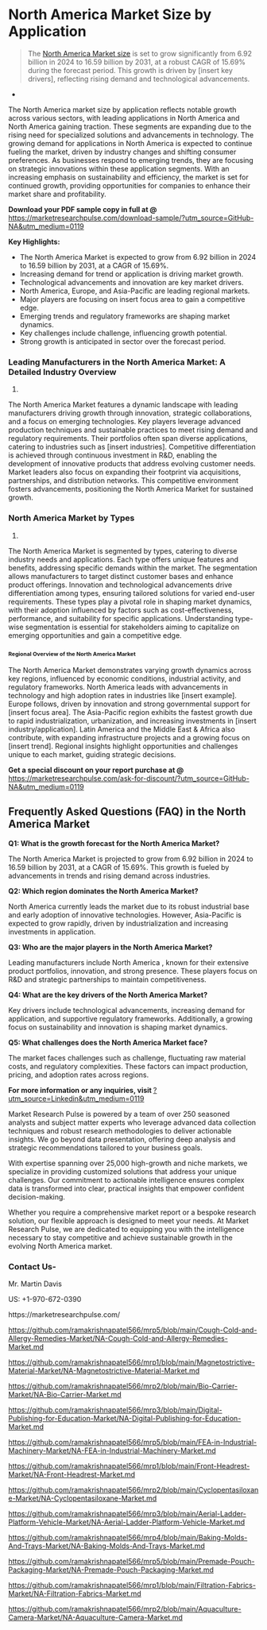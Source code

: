 <h1>North America  Market&nbsp;Size by Application</h1><blockquote><p>The <a href="https://marketresearchpulse.com/download-sample/?utm_source=GitHub-NA&amp;utm_medium=0119">North America  Market size</a> is set to grow significantly from 6.92 billion in 2024 to 16.59 billion by 2031, at a robust CAGR of 15.69% during the forecast period. This growth is driven by [insert key drivers], reflecting rising demand and technological advancements.</p></blockquote><ul><li></li></ul><p>The North America  market size by application reflects notable growth across various sectors, with leading applications in North America  and North America  gaining traction. These segments are expanding due to the rising need for specialized solutions and advancements in technology. The growing demand for applications in North America  is expected to continue fueling the market, driven by industry changes and shifting consumer preferences. As businesses respond to emerging trends, they are focusing on strategic innovations within these application segments. With an increasing emphasis on sustainability and efficiency, the market is set for continued growth, providing opportunities for companies to enhance their market share and profitability.</p><p><strong>Download your PDF sample copy in full at @ </strong><a href="https://marketresearchpulse.com/download-sample/?utm_source=GitHub-NA&amp;utm_medium=0119">https://marketresearchpulse.com/download-sample/?utm_source=GitHub-NA&amp;utm_medium=0119</a></p><p><strong>Key Highlights: </strong></p><ul><li>The North America  Market is expected to grow from 6.92 billion in 2024 to 16.59 billion by 2031, at a CAGR of 15.69%.</li><li>Increasing demand for trend or application is driving market growth.</li><li>Technological advancements and innovation are key market drivers.</li><li>North America, Europe, and Asia-Pacific are leading regional markets.</li><li>Major players are focusing on insert focus area to gain a competitive edge.</li><li>Emerging trends and regulatory frameworks are shaping market dynamics.</li><li>Key challenges include challenge, influencing growth potential.</li><li>Strong growth is anticipated in sector over the forecast period.</li></ul><h3>Leading Manufacturers in the North America  Market: A Detailed Industry Overview</h3><ol><li></li></ol><div class="flex max-w-full flex-col flex-grow"><div class="min-h-8 text-message flex w-full flex-col items-end gap-2 whitespace-normal break-words [.text-message+&amp;]:mt-5" dir="auto" data-message-author-role="assistant" data-message-id="fd8432e4-4910-450d-b182-61b7bfb0a01f" data-message-model-slug="gpt-4o"><div class="flex w-full flex-col gap-1 empty:hidden first:pt-[3px]"><div class="markdown prose w-full break-words dark:prose-invert light"><p>The North America  Market features a dynamic landscape with leading manufacturers driving growth through innovation, strategic collaborations, and a focus on emerging technologies. Key players leverage advanced production techniques and sustainable practices to meet rising demand and regulatory requirements. Their portfolios often span diverse applications, catering to industries such as [insert industries]. Competitive differentiation is achieved through continuous investment in R&amp;D, enabling the development of innovative products that address evolving customer needs. Market leaders also focus on expanding their footprint via acquisitions, partnerships, and distribution networks. This competitive environment fosters advancements, positioning the North America  Market for sustained growth.</p></div></div></div></div><h3>North America  Market by Types</h3><ol><li></li></ol><div class="flex max-w-full flex-col flex-grow"><div class="min-h-8 text-message flex w-full flex-col items-end gap-2 whitespace-normal break-words [.text-message+&amp;]:mt-5" dir="auto" data-message-author-role="assistant" data-message-id="084470be-0bb7-4664-bddf-5156b4f41249" data-message-model-slug="gpt-4o-mini"><div class="flex w-full flex-col gap-1 empty:hidden first:pt-[3px]"><div class="markdown prose w-full break-words dark:prose-invert light"><p>The North America  Market is segmented by types, catering to diverse industry needs and applications. Each type offers unique features and benefits, addressing specific demands within the market. The segmentation allows manufacturers to target distinct customer bases and enhance product offerings. Innovation and technological advancements drive differentiation among types, ensuring tailored solutions for varied end-user requirements. These types play a pivotal role in shaping market dynamics, with their adoption influenced by factors such as cost-effectiveness, performance, and suitability for specific applications. Understanding type-wise segmentation is essential for stakeholders aiming to capitalize on emerging opportunities and gain a competitive edge.</p></div></div></div></div><h3><span style="font-size: 11px;">Regional Overview of the North America  Market</span></h3><div class="flex max-w-full flex-col flex-grow"><div class="min-h-8 text-message flex w-full flex-col items-end gap-2 whitespace-normal break-words [.text-message+&amp;]:mt-5" dir="auto" data-message-author-role="assistant" data-message-id="e9038762-ce64-4e30-91c9-9bd413514231" data-message-model-slug="gpt-4o-mini"><div class="flex w-full flex-col gap-1 empty:hidden first:pt-[3px]"><div class="markdown prose w-full break-words dark:prose-invert light"><p>The North America  Market demonstrates varying growth dynamics across key regions, influenced by economic conditions, industrial activity, and regulatory frameworks. North America leads with advancements in technology and high adoption rates in industries like [insert example]. Europe follows, driven by innovation and strong governmental support for [insert focus area]. The Asia-Pacific region exhibits the fastest growth due to rapid industrialization, urbanization, and increasing investments in [insert industry/application]. Latin America and the Middle East &amp; Africa also contribute, with expanding infrastructure projects and a growing focus on [insert trend]. Regional insights highlight opportunities and challenges unique to each market, guiding strategic decisions.</p></div></div></div></div><p><strong>Get a special discount on your report purchase at @ </strong><a href="https://marketresearchpulse.com/ask-for-discount/?utm_source=GitHub-NA&amp;utm_medium=0119">https://marketresearchpulse.com/ask-for-discount/?utm_source=GitHub-NA&amp;utm_medium=0119</a></p><h2>Frequently Asked Questions (FAQ) in the North America  Market</h2><p><strong>Q1: What is the growth forecast for the North America  Market?</strong></p><p>The North America  Market is projected to grow from 6.92 billion in 2024 to 16.59 billion by 2031, at a CAGR of 15.69%. This growth is fueled by advancements in trends and rising demand across industries.</p><p><strong>Q2: Which region dominates the North America  Market?</strong></p><p>North America currently leads the market due to its robust industrial base and early adoption of innovative technologies. However, Asia-Pacific is expected to grow rapidly, driven by industrialization and increasing investments in application.</p><p><strong>Q3: Who are the major players in the North America  Market?</strong></p><p>Leading manufacturers include North America , known for their extensive product portfolios, innovation, and strong presence. These players focus on R&amp;D and strategic partnerships to maintain competitiveness.</p><p><strong>Q4: What are the key drivers of the North America  Market?</strong></p><p>Key drivers include technological advancements, increasing demand for application, and supportive regulatory frameworks. Additionally, a growing focus on sustainability and innovation is shaping market dynamics.</p><p><strong>Q5: What challenges does the North America  Market face?</strong></p><p>The market faces challenges such as challenge, fluctuating raw material costs, and regulatory complexities. These factors can impact production, pricing, and adoption rates across regions.</p><p><strong>For more information or any inquiries, visit&nbsp;</strong><a href="?utm_source=Linkedin&utm_medium=0119">?utm_source=Linkedin&utm_medium=0119</a></p><p>Market Research Pulse is powered by a team of over 250 seasoned analysts and subject matter experts who leverage advanced data collection techniques and robust research methodologies to deliver actionable insights. We go beyond data presentation, offering deep analysis and strategic recommendations tailored to your business goals.</p><p>With expertise spanning over 25,000 high-growth and niche markets, we specialize in providing customized solutions that address your unique challenges. Our commitment to actionable intelligence ensures complex data is transformed into clear, practical insights that empower confident decision-making.</p><p>Whether you require a comprehensive market report or a bespoke research solution, our flexible approach is designed to meet your needs. At Market Research Pulse, we are dedicated to equipping you with the intelligence necessary to stay competitive and achieve sustainable growth in the evolving North America  market.</p><h3><strong>Contact Us-</strong></h3><p>Mr. Martin Davis</p><p>US: +1-970-672-0390</p><p>https://marketresearchpulse.com/</p><p><a href="https://github.com/ramakrishnapatel566/mrp5/blob/main/Cough-Cold-and-Allergy-Remedies-Market/NA-Cough-Cold-and-Allergy-Remedies-Market.md">https://github.com/ramakrishnapatel566/mrp5/blob/main/Cough-Cold-and-Allergy-Remedies-Market/NA-Cough-Cold-and-Allergy-Remedies-Market.md</a></p><p><a href="https://github.com/ramakrishnapatel566/mrp1/blob/main/Magnetostrictive-Material-Market/NA-Magnetostrictive-Material-Market.md">https://github.com/ramakrishnapatel566/mrp1/blob/main/Magnetostrictive-Material-Market/NA-Magnetostrictive-Material-Market.md</a></p><p><a href="https://github.com/ramakrishnapatel566/mrp2/blob/main/Bio-Carrier-Market/NA-Bio-Carrier-Market.md">https://github.com/ramakrishnapatel566/mrp2/blob/main/Bio-Carrier-Market/NA-Bio-Carrier-Market.md</a></p><p><a href="https://github.com/ramakrishnapatel566/mrp3/blob/main/Digital-Publishing-for-Education-Market/NA-Digital-Publishing-for-Education-Market.md">https://github.com/ramakrishnapatel566/mrp3/blob/main/Digital-Publishing-for-Education-Market/NA-Digital-Publishing-for-Education-Market.md</a></p><p><a href="https://github.com/ramakrishnapatel566/mrp5/blob/main/FEA-in-Industrial-Machinery-Market/NA-FEA-in-Industrial-Machinery-Market.md">https://github.com/ramakrishnapatel566/mrp5/blob/main/FEA-in-Industrial-Machinery-Market/NA-FEA-in-Industrial-Machinery-Market.md</a></p><p><a href="https://github.com/ramakrishnapatel566/mrp1/blob/main/Front-Headrest-Market/NA-Front-Headrest-Market.md">https://github.com/ramakrishnapatel566/mrp1/blob/main/Front-Headrest-Market/NA-Front-Headrest-Market.md</a></p><p><a href="https://github.com/ramakrishnapatel566/mrp2/blob/main/Cyclopentasiloxane-Market/NA-Cyclopentasiloxane-Market.md">https://github.com/ramakrishnapatel566/mrp2/blob/main/Cyclopentasiloxane-Market/NA-Cyclopentasiloxane-Market.md</a></p><p><a href="https://github.com/ramakrishnapatel566/mrp3/blob/main/Aerial-Ladder-Platform-Vehicle-Market/NA-Aerial-Ladder-Platform-Vehicle-Market.md">https://github.com/ramakrishnapatel566/mrp3/blob/main/Aerial-Ladder-Platform-Vehicle-Market/NA-Aerial-Ladder-Platform-Vehicle-Market.md</a></p><p><a href="https://github.com/ramakrishnapatel566/mrp4/blob/main/Baking-Molds-And-Trays-Market/NA-Baking-Molds-And-Trays-Market.md">https://github.com/ramakrishnapatel566/mrp4/blob/main/Baking-Molds-And-Trays-Market/NA-Baking-Molds-And-Trays-Market.md</a></p><p><a href="https://github.com/ramakrishnapatel566/mrp5/blob/main/Premade-Pouch-Packaging-Market/NA-Premade-Pouch-Packaging-Market.md">https://github.com/ramakrishnapatel566/mrp5/blob/main/Premade-Pouch-Packaging-Market/NA-Premade-Pouch-Packaging-Market.md</a></p><p><a href="https://github.com/ramakrishnapatel566/mrp1/blob/main/Filtration-Fabrics-Market/NA-Filtration-Fabrics-Market.md">https://github.com/ramakrishnapatel566/mrp1/blob/main/Filtration-Fabrics-Market/NA-Filtration-Fabrics-Market.md</a></p><p><a href="https://github.com/ramakrishnapatel566/mrp2/blob/main/Aquaculture-Camera-Market/NA-Aquaculture-Camera-Market.md">https://github.com/ramakrishnapatel566/mrp2/blob/main/Aquaculture-Camera-Market/NA-Aquaculture-Camera-Market.md</a></p>
